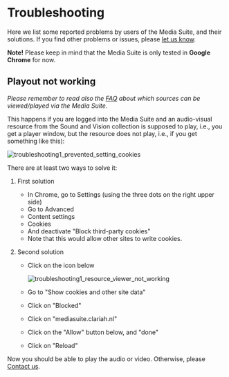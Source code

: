 Troubleshooting
===

Here we list some reported problems by users of the Media Suite, and their solutions. If you find other problems or issues, please [let us know](http://mediasuite.clariah.nl/contact).

**Note!** Please keep in mind that the Media Suite is only tested in **Google Chrome** for now.

## Playout not working

*Please remember to read also the [FAQ](http://mediasuite.clariah.nl/documentation/faq/howto-play-view) about which sources can be viewed/played via the Media Suite.*

This happens if you are logged into the Media Suite and an audio-visual resource from the Sound and Vision collection is supposed to play, i.e., you get a player window, but the resource does not play, i.e., if you get something like this):

![troubleshooting1_prevented_setting_cookies](https://github.com/CLARIAH/mediasuite-info/blob/master/docs/_images/troubleshooting1_prevented_setting_cookies.jpg?raw=true)

There are at least two ways to solve it:

1. First solution

   - In Chrome, go to Settings (using the three dots on the right upper side)
   - Go to Advanced 
   - Content settings
   - Cookies
   - And deactivate "Block third-party cookies"
   - Note that this would allow other sites to write cookies.

2. Second solution

   - Click on the icon below

     ![troubleshooting1_resource_viewer_not_working](https://github.com/CLARIAH/mediasuite-info/blob/master/docs/_images/troubleshooting1_resource_viewer_not_working.jpg?raw=true)

   - Go to "Show cookies and other site data"

   - Click on "Blocked"

   - Click on "mediasuite.clariah.nl"

   - Click on the "Allow" button below, and "done"

   - Click on "Reload"

Now you should be able to play the audio or video. Otherwise, please [Contact us](http://mediasuite.clariah.nl/contact).



